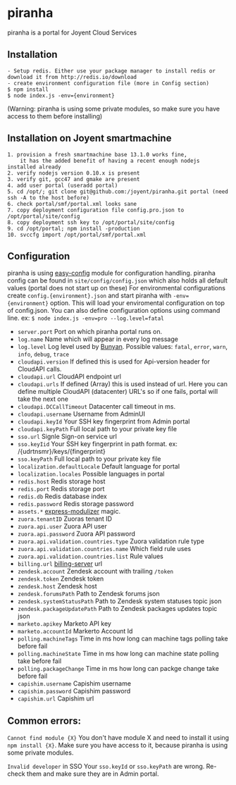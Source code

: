 # piranha

piranha is a portal for Joyent Cloud Services

## Installation
    - Setup redis. Either use your package manager to install redis or download it from http://redis.io/download
    - create environment configuration file (more in Config section)
    $ npm install
    $ node index.js -env={environment}
(Warning: piranha is using some private modules, so make sure you have access to them before installing)

## Installation on Joyent smartmachine
    1. provision a fresh smartmachine base 13.1.0 works fine,
        it has the added benefit of having a recent enough nodejs installed already
    2. verify nodejs version 0.10.x is present
    3. verify git, gcc47 and gmake are present
    4. add user portal (useradd portal)
    5. cd /opt/; git clone git@github.com:/joyent/piranha.git portal (need ssh -A to the host before)
    6. check portal/smf/portal.xml looks sane
    7. copy deployment configuration file config.pro.json to /opt/portal/site/config
    8. copy deployment ssh key to /opt/portal/site/config
    9. cd /opt/portal; npm install -production
    10. svccfg import /opt/portal/smf/portal.xml

## Configuration

piranha is using [easy-config][1] module for configuration handling.
piranha config can be found in `site/config/config.json` which also holds all default values (portal does not start up on these)
For environmental configurations create `config.{environment}.json` and start piranha with `-env={environment}` option. This will load your enviromental configuration on top of config.json.
You can also define configuration options using command line. ex: `$ node index.js -env=pro --log.level=fatal`


- `server.port` Port on which piranha portal runs on.
- `log.name` Name which will appear in every log message
- `log.level` Log level used by [Bunyan][2]. Possible values: `fatal`, `error`, `warn`, `info`, `debug`, `trace`
- `cloudapi.version` If defined this is used for Api-version header for CloudAPI calls.
- `cloudapi.url` CloudAPI endpoint url
- `cloudapi.urls` If defined (Array) this is used instead of url. Here you can define multiple CloudAPI (datacenter) URL's so if one fails, portal will take the next one
- `cloudapi.DCCallTimeout` Datacenter call timeout in ms.
- `cloudapi.username` Username from AdminUI
- `cloudapi.keyId` Your SSH key fingerprint from Admin portal
- `cloudapi.keyPath` Full local path to your private key file
- `sso.url` Signle Sign-on service url
- `sso.keyIid` Your SSH key fingerprint in path format. ex: /{udrtnsmr}/keys/{fingerprint}
- `sso.keyPath` Full local path to your private key file
- `localization.defaultLocale` Default language for portal
- `localization.locales` Possible languages in portal
- `redis.host` Redis storage host
- `redis.port` Redis storage port
- `redis.db` Redis database index
- `redis.password` Redis storage password
- `assets.*` [express-modulizer][1] magic.
- `zuora.tenantID` Zuoras tenant ID
- `zuora.api.user` Zuora API user
- `zuora.api.password` Zuora API password
- `zuora.api.validation.countries.type` Zuora validation rule type
- `zuora.api.validation.countries.name` Which field rule uses
- `zuora.api.validation.countries.list` Rule values
- `billing.url` [billing-server][4] url
- `zendesḱ.account` Zendesk account with trailing `/token`
- `zendesk.token` Zendesk token
- `zendesk.host` Zendesk host
- `zendesk.forumsPath` Path to Zendesk forums json
- `zendesk.systemStatusPath` Path to Zendesk system statuses topic json
- `zendesk.packageUpdatePath` Path to Zendesk packages updates topic json
- `marketo.apikey` Marketo API key
- `marketo.accountId` Markerto Account Id
- `polling.machineTags` Time in ms how long can machine tags polling take before fail
- `polling.machineState` Time in ms how long can machine state polling take before fail
- `polling.packageChange` Time in ms how long can packge change take before fail
- `capishim.username` Capishim username
- `capishim.password` Capishim password
- `capishim.url` Capishim url

## Common errors:
`Cannot find module {X}`
    You don't have module X and need to install it using `npm install {X}`. Make sure you have access to it, because piranha is using some private modules.

`Invalid developer` in SSO
    Your `sso.keyId` or `sso.keyPath` are wrong. Re-check them and make sure they are in Admin portal.

[1]:https://github.com/DeadAlready/node-easy-config
[2]:https://github.com/trentm/node-bunyan
[3]:https://github.com/joyent/node-express-modulizer
[4]:https://github.com/joyent/piranha-billing-server